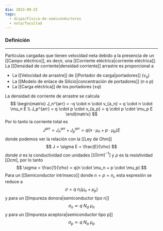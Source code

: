```yaml
---
dia: 2023-08-25
tags:
  - dispo/Física-de-semiconductores
  - nota/facultad
---
```

### Definición
---
Partículas cargadas que tienen velocidad neta debido a la presencia de un [[Campo eléctrico]], es decir, una [[Corriente eléctrica|corriente eléctrica]]. La [[Densidad de corriente|densidad corriente]] arrastre es proporcional a
* La [[Velocidad de arrastre]] de [[Portador de carga|portadores]] ($v_a$)
* La [[Modelo de enlace de Silicio|concentración de portadores]] ($n$ o $p$)
* La [[Carga eléctrica]] de los portadores ($\pm q$)

La densidad de corriente de arrastre se calcula $$ \begin{matrix} 
	J_n^{arr} = -q \cdot n \cdot v_{a_n} = q \cdot n \cdot \mu_n E \\
	J_p^{arr} = q \cdot p \cdot v_{a_p} = q \cdot p \cdot \mu_p E
\end{matrix} $$
Por lo tanto la corriente total es $$ J^{arr} = J_n^{arr} + J_p^{arr} = q \left( n \cdot \mu_n + p \cdot \mu_p \right) E $$ donde podemos ver la relación con la [[Ley de Ohm]] $$ J = \sigma E = \frac{E}{\rho} $$ donde $\sigma$ es la conductividad con unidades $\left[ \left( \Omega cm \right)^{-1} \right]$ y $\rho$ es la resistividad $\left[\Omega cm \right]$, por lo tanto $$ \sigma = \frac{1}{\rho} = q(n \cdot \mu_n + p \cdot \mu_p) $$
Para un [[Semiconductor intrínseco]] donde $n = p = n_i$, esta expresión se reduce a $$ \sigma = q~n_i(\mu_n + \mu_p) $$ y para un [[Impureza donora|semiconductor tipo n]] $$ \sigma_n \simeq q~N_d~\mu_n $$ y para un [[Impureza aceptora|semiconductor tipo p]] $$ \sigma_p \simeq q~N_a~\mu_p $$